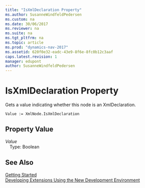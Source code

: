 ```yaml
---
title: "IsXmlDeclaration Property"
ms.author: SusanneWindfeldPedersen
ms.custom: na
ms.date: 30/06/2017
ms.reviewer: na
ms.suite: na
ms.tgt_pltfrm: na
ms.topic: article
ms.prod: "dynamics-nav-2017"
ms.assetid: 620f0e32-eadc-43e9-8f6e-8fc0b12c3aaf
caps.latest.revision: 1
manager: edupont
author: SusanneWindfeldPedersen
---
```


# IsXmlDeclaration Property
Gets a value indicating whether this node is an XmlDeclaration.  
```  
Value := XmlNode.IsXmlDeclaration  
```  
## Property Value
*Value*  
&emsp;Type: Boolean  
  
## See Also
[Getting Started](../devenv-get-started.md)  
[Developing Extensions Using the New Development Environment](../devenv-dev-overview.md)  
